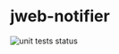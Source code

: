 # jweb-notifier

<img alt="unit tests status" src="https://github.com/44smkn/jweb-notifier/workflows/test/badge.svg"></a>